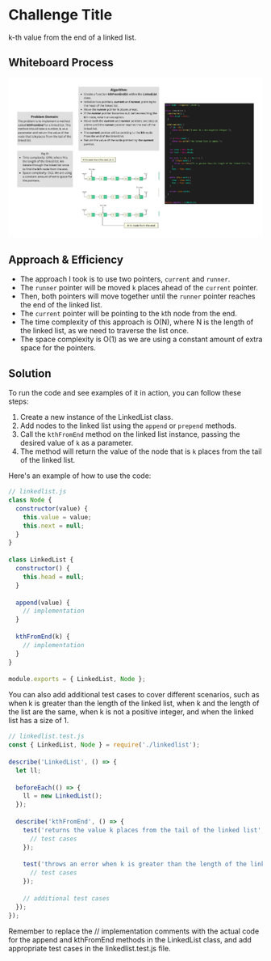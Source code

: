 # Challenge Title
k-th value from the end of a linked list.

## Whiteboard Process
<!-- Embedded whiteboard image -->
![Whiteboard](./whb.png)

## Approach & Efficiency
- The approach I took is to use two pointers, `current` and `runner`.
- The `runner` pointer will be moved `k` places ahead of the `current` pointer.
- Then, both pointers will move together until the `runner` pointer reaches the end of the linked list.
- The `current` pointer will be pointing to the `k`th node from the end.
- The time complexity of this approach is O(N), where N is the length of the linked list, as we need to traverse the list once.
- The space complexity is O(1) as we are using a constant amount of extra space for the pointers.

## Solution
To run the code and see examples of it in action, you can follow these steps:

1. Create a new instance of the LinkedList class.
2. Add nodes to the linked list using the `append` or `prepend` methods.
3. Call the `kthFromEnd` method on the linked list instance, passing the desired value of `k` as a parameter.
4. The method will return the value of the node that is `k` places from the tail of the linked list.

Here's an example of how to use the code:

```javascript
// linkedlist.js
class Node {
  constructor(value) {
    this.value = value;
    this.next = null;
  }
}

class LinkedList {
  constructor() {
    this.head = null;
  }

  append(value) {
    // implementation
  }

  kthFromEnd(k) {
    // implementation
  }
}

module.exports = { LinkedList, Node };
```
You can also add additional test cases to cover different scenarios, such as when k is greater than the length of the linked list, when k and the length of the list are the same, when k is not a positive integer, and when the linked list has a size of 1.


```javascript
// linkedlist.test.js
const { LinkedList, Node } = require('./linkedlist');

describe('LinkedList', () => {
  let ll;

  beforeEach(() => {
    ll = new LinkedList();
  });

  describe('kthFromEnd', () => {
    test('returns the value k places from the tail of the linked list', () => {
      // test cases
    });

    test('throws an error when k is greater than the length of the linked list', () => {
      // test cases
    });

    // additional test cases
  });
});
```
Remember to replace the // implementation comments with the actual code for the append and kthFromEnd methods in the LinkedList class, and add appropriate test cases in the linkedlist.test.js file.

